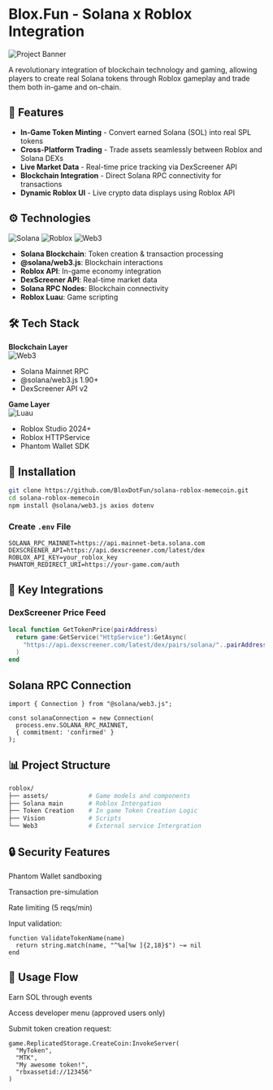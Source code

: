 # Blox.Fun - Solana x Roblox Integration

![Project Banner](https://github.com/user-attachments/assets/fa2286ba-43ed-47b2-b260-060565867a28)

A revolutionary integration of blockchain technology and gaming, allowing players to create real Solana tokens through Roblox gameplay and trade them both in-game and on-chain.

## 🌟 Features
- **In-Game Token Minting** - Convert earned Solana (SOL) into real SPL tokens
- **Cross-Platform Trading** - Trade assets seamlessly between Roblox and Solana DEXs
- **Live Market Data** - Real-time price tracking via DexScreener API
- **Blockchain Integration** - Direct Solana RPC connectivity for transactions
- **Dynamic Roblox UI** - Live crypto data displays using Roblox API

## ⚙️ Technologies
![Solana](https://img.shields.io/badge/Solana-3C3C3D?style=for-the-badge&logo=solana)
![Roblox](https://img.shields.io/badge/Roblox-00A2FF?style=for-the-badge&logo=roblox)
![Web3](https://img.shields.io/badge/Web3.js-F16822?style=for-the-badge&logo=web3.js)

- **Solana Blockchain**: Token creation & transaction processing
- **@solana/web3.js**: Blockchain interactions
- **Roblox API**: In-game economy integration
- **DexScreener API**: Real-time market data
- **Solana RPC Nodes**: Blockchain connectivity
- **Roblox Luau**: Game scripting

## 🛠 Tech Stack
**Blockchain Layer**  
![Web3](https://img.shields.io/badge/Web3.js-F16822?style=flat&logo=web3.js)
- Solana Mainnet RPC
- @solana/web3.js 1.90+
- DexScreener API v2

**Game Layer**  
![Luau](https://img.shields.io/badge/Luau-2C2D30?style=flat)
- Roblox Studio 2024+
- Roblox HTTPService
- Phantom Wallet SDK

## 🚀 Installation

```bash
git clone https://github.com/BloxDotFun/solana-roblox-memecoin.git
cd solana-roblox-memecoin
npm install @solana/web3.js axios dotenv
```

### Create ```.env``` File

```
SOLANA_RPC_MAINNET=https://api.mainnet-beta.solana.com
DEXSCREENER_API=https://api.dexscreener.com/latest/dex
ROBLOX_API_KEY=your_roblox_key
PHANTOM_REDIRECT_URI=https://your-game.com/auth
```

## 🔌 Key Integrations

### DexScreener Price Feed
```lua
local function GetTokenPrice(pairAddress)
  return game:GetService("HttpService"):GetAsync(
    "https://api.dexscreener.com/latest/dex/pairs/solana/"..pairAddress
  )
end
```

## Solana RPC Connection

```
import { Connection } from "@solana/web3.js";

const solanaConnection = new Connection(
  process.env.SOLANA_RPC_MAINNET, 
  { commitment: 'confirmed' }
);
```

## 📊 Project Structure

```bash
roblox/
├── assets/           # Game models and components
├── Solana main       # Roblox Intergation
├── Token Creation    # In game Token Creation Logic
├── Vision            # Scripts
└── Web3              # External service Intergration
```

## 🔒 Security Features
Phantom Wallet sandboxing

Transaction pre-simulation

Rate limiting (5 reqs/min)

Input validation:
```
function ValidateTokenName(name)
  return string.match(name, "^%a[%w ]{2,18}$") ~= nil
end
```

## 🚀 Usage Flow
Earn SOL through events

Access developer menu (approved users only)

Submit token creation request:

```
game.ReplicatedStorage.CreateCoin:InvokeServer(
  "MyToken",
  "MTK",
  "My awesome token!",
  "rbxassetid://123456"
)
```

